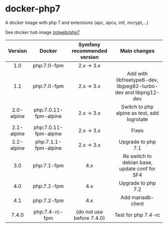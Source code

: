 # docker-php7
A docker image with php 7 and extensions (apc, apcu, intl, mcrypt,...)

See docker hub image [zolweb/php7](https://hub.docker.com/r/zolweb/php7/)


| Version        | Docker                       | Symfony recommended version | Main changes |
|:--------------:|:----------------------------:|:---------------------------:|:------------:|
| 1.0            | php:7.0-fpm                  | 2.x -> 3.x                  ||
| 1.1            | php:7.0-fpm                  | 2.x -> 3.x                  | Add with libfreetype6-dev, libjpeg62-turbo-dev and libpng12-dev |
| 2.0-alpine     | php:7.0.11-fpm-alpine        | 2.x -> 3.x                  | Switch to php alpine as test, add logrotate |
| 2.1-alpine     | php:7.0.11-fpm-alpine        | 2.x -> 3.x                  | Fixes |
| 2.2-alpine     | php:7.1.1-fpm-alpine         | 2.x -> 3.x                  | Upgrade to php 7.1 |
| 3.0            | php:7.1-fpm                  | 4.x                         | Re switch to debian base, update conf for SF4 |
| 4.0            | php:7.2-fpm                  | 4.x                         | Upgrade to php 7.2 |
| 4.1            | php:7.2-fpm                  | 4.x                         | Add mariadb-client |
| 7.4.0          | php:7.4-rc-fpm               |  (do not use before 7.4.0)  | Test for php 7.4-rc |